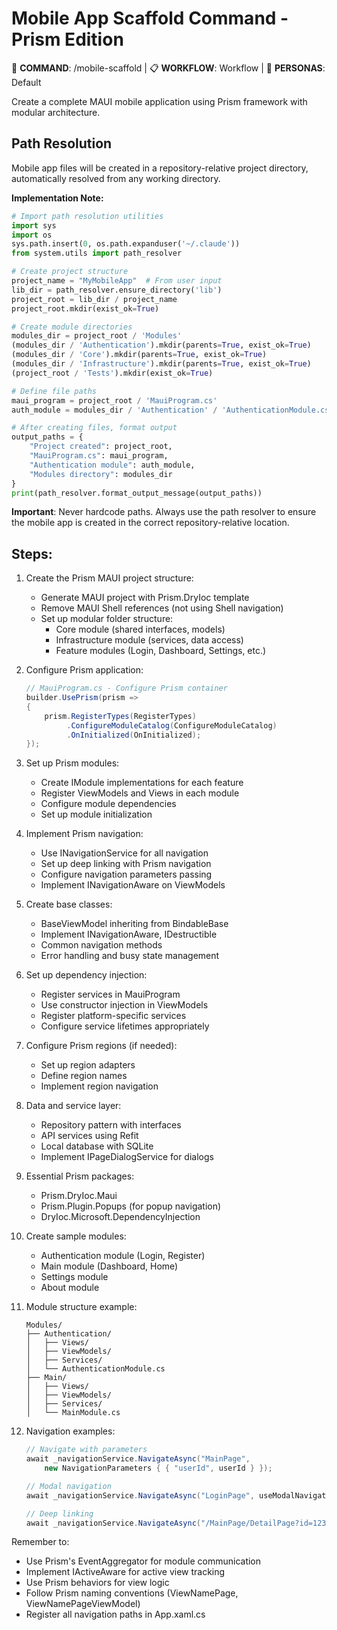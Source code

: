 # Mobile App Scaffold Command - Prism Edition

🎯 **COMMAND**: /mobile-scaffold | 📋 **WORKFLOW**: Workflow | 👤 **PERSONAS**: Default

Create a complete MAUI mobile application using Prism framework with modular architecture.

## Path Resolution
Mobile app files will be created in a repository-relative project directory, automatically resolved from any working directory.

**Implementation Note:**
```python
# Import path resolution utilities
import sys
import os
sys.path.insert(0, os.path.expanduser('~/.claude'))
from system.utils import path_resolver

# Create project structure
project_name = "MyMobileApp"  # From user input
lib_dir = path_resolver.ensure_directory('lib')
project_root = lib_dir / project_name
project_root.mkdir(exist_ok=True)

# Create module directories
modules_dir = project_root / 'Modules'
(modules_dir / 'Authentication').mkdir(parents=True, exist_ok=True)
(modules_dir / 'Core').mkdir(parents=True, exist_ok=True)
(modules_dir / 'Infrastructure').mkdir(parents=True, exist_ok=True)
(project_root / 'Tests').mkdir(exist_ok=True)

# Define file paths
maui_program = project_root / 'MauiProgram.cs'
auth_module = modules_dir / 'Authentication' / 'AuthenticationModule.cs'

# After creating files, format output
output_paths = {
    "Project created": project_root,
    "MauiProgram.cs": maui_program,
    "Authentication module": auth_module,
    "Modules directory": modules_dir
}
print(path_resolver.format_output_message(output_paths))
```

**Important**: Never hardcode paths. Always use the path resolver to ensure the mobile app is created in the correct repository-relative location.

## Steps:

1. Create the Prism MAUI project structure:
   - Generate MAUI project with Prism.DryIoc template
   - Remove MAUI Shell references (not using Shell navigation)
   - Set up modular folder structure:
     - Core module (shared interfaces, models)
     - Infrastructure module (services, data access)
     - Feature modules (Login, Dashboard, Settings, etc.)

2. Configure Prism application:
   ```csharp
   // MauiProgram.cs - Configure Prism container
   builder.UsePrism(prism =>
   {
       prism.RegisterTypes(RegisterTypes)
            .ConfigureModuleCatalog(ConfigureModuleCatalog)
            .OnInitialized(OnInitialized);
   });
   ```

3. Set up Prism modules:
   - Create IModule implementations for each feature
   - Register ViewModels and Views in each module
   - Configure module dependencies
   - Set up module initialization

4. Implement Prism navigation:
   - Use INavigationService for all navigation
   - Set up deep linking with Prism navigation
   - Configure navigation parameters passing
   - Implement INavigationAware on ViewModels

5. Create base classes:
   - BaseViewModel inheriting from BindableBase
   - Implement INavigationAware, IDestructible
   - Common navigation methods
   - Error handling and busy state management

6. Set up dependency injection:
   - Register services in MauiProgram
   - Use constructor injection in ViewModels
   - Register platform-specific services
   - Configure service lifetimes appropriately

7. Configure Prism regions (if needed):
   - Set up region adapters
   - Define region names
   - Implement region navigation

8. Data and service layer:
   - Repository pattern with interfaces
   - API services using Refit
   - Local database with SQLite
   - Implement IPageDialogService for dialogs

9. Essential Prism packages:
   - Prism.DryIoc.Maui
   - Prism.Plugin.Popups (for popup navigation)
   - DryIoc.Microsoft.DependencyInjection

10. Create sample modules:
    - Authentication module (Login, Register)
    - Main module (Dashboard, Home)
    - Settings module
    - About module

11. Module structure example:
    ```
    Modules/
    ├── Authentication/
    │   ├── Views/
    │   ├── ViewModels/
    │   ├── Services/
    │   └── AuthenticationModule.cs
    ├── Main/
    │   ├── Views/
    │   ├── ViewModels/
    │   ├── Services/
    │   └── MainModule.cs
    ```

12. Navigation examples:
    ```csharp
    // Navigate with parameters
    await _navigationService.NavigateAsync("MainPage", 
        new NavigationParameters { { "userId", userId } });
    
    // Modal navigation
    await _navigationService.NavigateAsync("LoginPage", useModalNavigation: true);
    
    // Deep linking
    await _navigationService.NavigateAsync("/MainPage/DetailPage?id=123");
    ```

Remember to:
- Use Prism's EventAggregator for module communication
- Implement IActiveAware for active view tracking
- Use Prism behaviors for view logic
- Follow Prism naming conventions (ViewNamePage, ViewNamePageViewModel)
- Register all navigation paths in App.xaml.cs